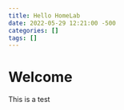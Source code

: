```yaml
---
title: Hello HomeLab
date: 2022-05-29 12:21:00 -500
categories: []
tags: []
---
```


# Welcome

This is a test
